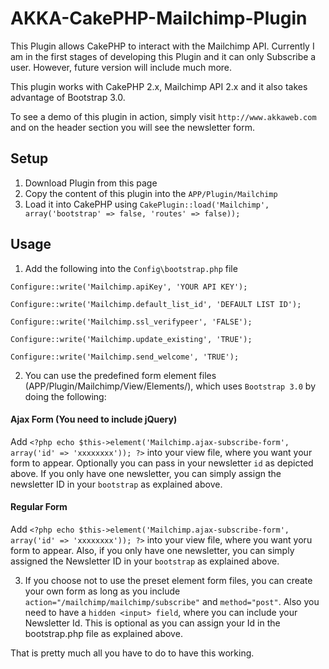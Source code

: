 AKKA-CakePHP-Mailchimp-Plugin
=============================

This Plugin allows CakePHP to interact with the Mailchimp API. Currently I am in the first stages of developing this Plugin and it can only Subscribe a user. However, future version will include much more.

This plugin works with CakePHP 2.x, Mailchimp API 2.x and it also takes advantage of Bootstrap 3.0.

To see a demo of this plugin in action, simply visit `http://www.akkaweb.com` and on the header section you will see the newsletter form.

## Setup

1. Download Plugin from this page
2. Copy the content of this plugin into the `APP/Plugin/Mailchimp`
3. Load it into CakePHP using `CakePlugin::load('Mailchimp', array('bootstrap' => false, 'routes' => false));`

## Usage
1. Add the following into the `Config\bootstrap.php` file

  `Configure::write('Mailchimp.apiKey', 'YOUR API KEY');`
  
  `Configure::write('Mailchimp.default_list_id', 'DEFAULT LIST ID');`
  
  `Configure::write('Mailchimp.ssl_verifypeer', 'FALSE');`
  
  `Configure::write('Mailchimp.update_existing', 'TRUE');`
  
  `Configure::write('Mailchimp.send_welcome', 'TRUE');`
  
2. You can use the predefined form element files (APP/Plugin/Mailchimp/View/Elements/), which uses `Bootstrap 3.0` by doing the following:

  #### Ajax Form (You need to include jQuery)
  Add `<?php echo $this->element('Mailchimp.ajax-subscribe-form', array('id' => 'xxxxxxxx')); ?>` into your view file, where you want your form to appear. Optionally you can pass in your newsletter `id` as depicted above. If you only have one newsletter, you can simply assign the newsletter ID in your `bootstrap` as explained above. 
  
  #### Regular Form
  Add `<?php echo $this->element('Mailchimp.ajax-subscribe-form', array('id' => 'xxxxxxxx')); ?>` into your view file, where you want yoru form to appear. Also, if you only have one newsletter, you can simply assigned the Newsletter ID in your `bootstrap` as explained above. 

3. If you choose not to use the preset element form files, you can create your own form as long as you include `action="/mailchimp/mailchimp/subscribe"` and `method="post"`. Also you need to have a `hidden <input> field`, where you can include your Newsletter Id. This is optional as you can assign your Id in the bootstrap.php file as explained above.

That is pretty much all you have to do to have this working. 

